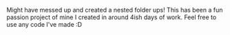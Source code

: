 Might have messed up and created a nested folder ups!
This has been a fun passion project of mine I created in around 4ish days of work.
Feel free to use any code I've made :D
